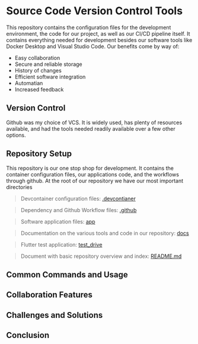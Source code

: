 # Source Code Version Control Tools

This repository contains the configuration files for the development environment, the code for our project, as well as our CI/CD pipeline itself. It contains everything needed for development besides our software tools like Docker Desktop and Visual Studio Code. Our benefits come by way of:

- Easy collaboration
- Secure and reliable storage
- History of changes
- Efficient software integration
- Automatian
- Increased feedback

## Version Control

Github was my choice of VCS. It is widely used, has plenty of resources available, and had the tools needed readily available over a few other options.

## Repository Setup

This repository is our one stop shop for development. It contains the container configuration files, our applications code, and the workflows through github. At the root of our repository we have our most important directories 

> Devcontainer configuration files: [.devcontianer](../.devcontainer)

> Dependency and Github Workflow files: [.github](../.github)

> Software application files: [app](../app)

> Documentation on the various tools and code in our repository: [docs](../docs)

> Flutter test application: [test_drive](../test_drive)

> Document with basic repository overview and index: [README.md](../README.md)

## Common Commands and Usage

## Collaboration Features

## Challenges and Solutions

## Conclusion
